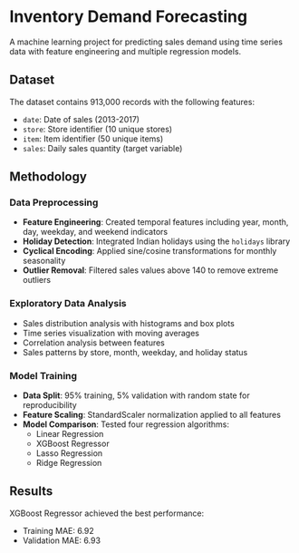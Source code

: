 # Inventory Demand Forecasting

A machine learning project for predicting sales demand using time series data with feature engineering and multiple regression models.

## Dataset

The dataset contains 913,000 records with the following features:
- `date`: Date of sales (2013-2017)
- `store`: Store identifier (10 unique stores)
- `item`: Item identifier (50 unique items)
- `sales`: Daily sales quantity (target variable)

## Methodology

### Data Preprocessing
- **Feature Engineering**: Created temporal features including year, month, day, weekday, and weekend indicators
- **Holiday Detection**: Integrated Indian holidays using the `holidays` library
- **Cyclical Encoding**: Applied sine/cosine transformations for monthly seasonality
- **Outlier Removal**: Filtered sales values above 140 to remove extreme outliers

### Exploratory Data Analysis
- Sales distribution analysis with histograms and box plots
- Time series visualization with moving averages
- Correlation analysis between features
- Sales patterns by store, month, weekday, and holiday status

### Model Training
- **Data Split**: 95% training, 5% validation with random state for reproducibility
- **Feature Scaling**: StandardScaler normalization applied to all features
- **Model Comparison**: Tested four regression algorithms:
  - Linear Regression
  - XGBoost Regressor
  - Lasso Regression
  - Ridge Regression

## Results

XGBoost Regressor achieved the best performance:
- Training MAE: 6.92
- Validation MAE: 6.93


